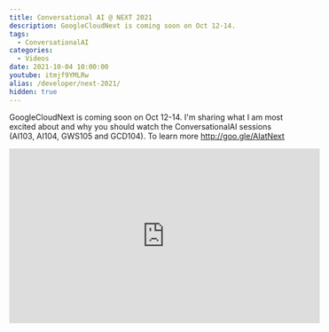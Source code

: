 ```yaml
---
title: Conversational AI @ NEXT 2021
description: GoogleCloudNext is coming soon on Oct 12-14.
tags:
  - ConversationalAI
categories:
  - Videos
date: 2021-10-04 10:00:00
youtube: itmjf9YMLRw
alias: /developer/next-2021/
hidden: true
---
```


GoogleCloudNext is coming soon on Oct 12-14.  I'm sharing what I am most excited about and why you should watch the ConversationalAI sessions (AI103, AI104, GWS105 and GCD104). To learn more http://goo.gle/AIatNext

<!--more-->
<iframe width="560" height="315" src="https://www.youtube.com/embed/itmjf9YMLRw" frameborder="0" allow="accelerometer; autoplay; encrypted-media; gyroscope; picture-in-picture" allowfullscreen></iframe>